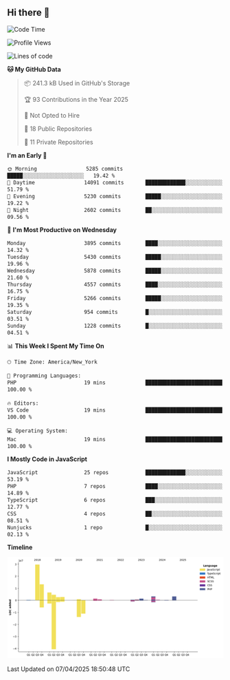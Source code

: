 ## Hi there 👋

<!--START_SECTION:waka-->
![Code Time](http://img.shields.io/badge/Code%20Time-349%20hrs%2015%20mins-blue)

![Profile Views](http://img.shields.io/badge/Profile%20Views-0-blue)

![Lines of code](https://img.shields.io/badge/From%20Hello%20World%20I%27ve%20Written-71.6%20million%20lines%20of%20code-blue)

**🐱 My GitHub Data** 

> 📦 241.3 kB Used in GitHub's Storage 
 > 
> 🏆 93 Contributions in the Year 2025
 > 
> 🚫 Not Opted to Hire
 > 
> 📜 18 Public Repositories 
 > 
> 🔑 11 Private Repositories 
 > 
**I'm an Early 🐤** 

```text
🌞 Morning                5285 commits        █████░░░░░░░░░░░░░░░░░░░░   19.42 % 
🌆 Daytime                14091 commits       █████████████░░░░░░░░░░░░   51.79 % 
🌃 Evening                5230 commits        █████░░░░░░░░░░░░░░░░░░░░   19.22 % 
🌙 Night                  2602 commits        ██░░░░░░░░░░░░░░░░░░░░░░░   09.56 % 
```
📅 **I'm Most Productive on Wednesday** 

```text
Monday                   3895 commits        ████░░░░░░░░░░░░░░░░░░░░░   14.32 % 
Tuesday                  5430 commits        █████░░░░░░░░░░░░░░░░░░░░   19.96 % 
Wednesday                5878 commits        █████░░░░░░░░░░░░░░░░░░░░   21.60 % 
Thursday                 4557 commits        ████░░░░░░░░░░░░░░░░░░░░░   16.75 % 
Friday                   5266 commits        █████░░░░░░░░░░░░░░░░░░░░   19.35 % 
Saturday                 954 commits         █░░░░░░░░░░░░░░░░░░░░░░░░   03.51 % 
Sunday                   1228 commits        █░░░░░░░░░░░░░░░░░░░░░░░░   04.51 % 
```


📊 **This Week I Spent My Time On** 

```text
🕑︎ Time Zone: America/New_York

💬 Programming Languages: 
PHP                      19 mins             █████████████████████████   100.00 % 

🔥 Editors: 
VS Code                  19 mins             █████████████████████████   100.00 % 

💻 Operating System: 
Mac                      19 mins             █████████████████████████   100.00 % 
```

**I Mostly Code in JavaScript** 

```text
JavaScript               25 repos            █████████████░░░░░░░░░░░░   53.19 % 
PHP                      7 repos             ████░░░░░░░░░░░░░░░░░░░░░   14.89 % 
TypeScript               6 repos             ███░░░░░░░░░░░░░░░░░░░░░░   12.77 % 
CSS                      4 repos             ██░░░░░░░░░░░░░░░░░░░░░░░   08.51 % 
Nunjucks                 1 repo              █░░░░░░░░░░░░░░░░░░░░░░░░   02.13 % 
```



**Timeline**

![Lines of Code chart](https://raw.githubusercontent.com/wilbertcaba/wilbertcaba/main/assets/bar_graph.png)


 Last Updated on 07/04/2025 18:50:48 UTC
<!--END_SECTION:waka-->

<!--
**wilbertcaba/wilbertcaba** is a ✨ _special_ ✨ repository because its `README.md` (this file) appears on your GitHub profile.

Here are some ideas to get you started:

- 🔭 I’m currently working on ...
- 🌱 I’m currently learning ...
- 👯 I’m looking to collaborate on ...
- 🤔 I’m looking for help with ...
- 💬 Ask me about ...
- 📫 How to reach me: ...
- 😄 Pronouns: ...
- ⚡ Fun fact: ...
-->
